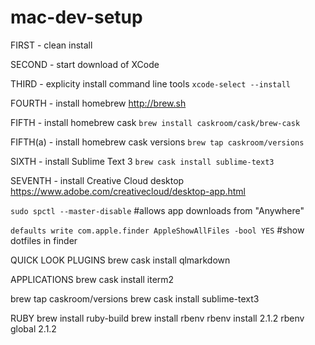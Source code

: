 # mac-dev-setup

FIRST - clean install

SECOND - start download of XCode

THIRD - explicity install command line tools `xcode-select --install`

FOURTH - install homebrew http://brew.sh

FIFTH - install homebrew cask `brew install caskroom/cask/brew-cask`

FIFTH(a) - install homebrew cask versions `brew tap caskroom/versions`

SIXTH - install Sublime Text 3 `brew cask install sublime-text3`

SEVENTH - install Creative Cloud desktop https://www.adobe.com/creativecloud/desktop-app.html

`sudo spctl --master-disable` #allows app downloads from "Anywhere"

`defaults write com.apple.finder AppleShowAllFiles -bool YES` #show dotfiles in finder

QUICK LOOK PLUGINS
brew cask install qlmarkdown

APPLICATIONS
brew cask install iterm2

brew tap caskroom/versions
brew cask install sublime-text3

RUBY
brew install ruby-build
brew install rbenv
rbenv install 2.1.2
rbenv global 2.1.2
